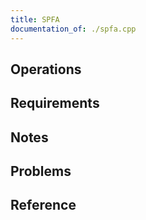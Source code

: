 ```yaml
---
title: SPFA
documentation_of: ./spfa.cpp
---
```


## Operations

## Requirements

## Notes

## Problems

## Reference
